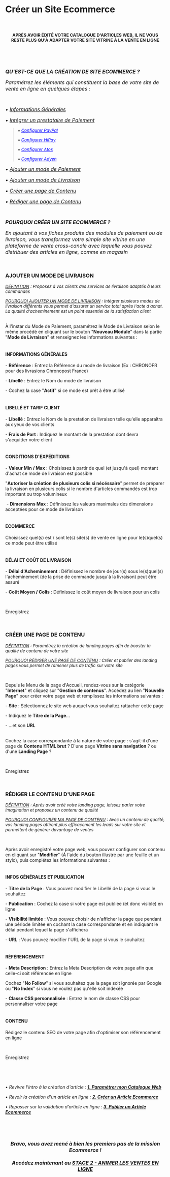 # Créer un Site Ecommerce


<h4 style="text-align: center;">&nbsp;</h4>
<h4 style="text-align: center;"><span style="font-size: 10pt;">APR&Egrave;S AVOIR &Eacute;DIT&Eacute; VOTRE CATALOGUE D'ARTICLES WEB, IL NE VOUS RESTE PLUS QU'&Agrave; ADAPTER VOTRE SITE VITRINE &Agrave; LA VENTE EN LIGNE</span></h4>
<p>&nbsp;</p>


<p>&nbsp;</p>
<p><strong><span style="font-size: 12pt;"><em>QU'EST-CE QUE LA CR&Eacute;ATION DE SITE ECOMMERCE ?</em></span></strong></p>
<p><span style="font-size: 12pt;"><em>Param&eacute;trez&nbsp;les &eacute;l&eacute;ments qui constituent la base de votre site de vente en ligne&nbsp;en quelques &eacute;tapes :</em></span></p>
<p>&nbsp;</p>
<p><span style="font-size: 12pt;"><em>&bull; <a href="#infosgenerales">Informations G&eacute;n&eacute;rales</a></em></span></p>
<p><span style="font-size: 12pt;"><em>&bull; <a title="Int&eacute;grer un prestataire de Paiement" href="#configprestapay">Int&eacute;grer un prestataire de Paiement</a></em></span></p>
<blockquote>
<p><span style="font-size: 10pt;"><em>&diams; <span style="color: #0000ff;"><a style="color: #0000ff;" title="Configurer PayPal" href="#instalpaypal">Configurer PayPal</a></span></em></span></p>
<p><span style="font-size: 10pt;"><em>&diams; <span style="color: #0000ff;"><a style="color: #0000ff;" title="Configurer HiPay" href="#instalhipay">Configurer HiPay</a></span></em></span></p>
<p><span style="font-size: 10pt;"><em>&diams; <span style="color: #0000ff;"><a style="color: #0000ff;" title="Configurer Atos" href="#instalatos">Configurer Atos</a></span></em></span></p>
<p><span style="font-size: 10pt;"><em>&diams; <span style="color: #0000ff;"><a style="color: #0000ff;" title="Configurer Adyen" href="#instaladyen">Configurer Adyen</a></span></em></span></p>
</blockquote>
<p><span style="font-size: 12pt;"><em>&bull; <a title="Ajouter un mode de Paiement" href="#modepaiement">Ajouter un mode de Paiement</a></em></span></p>
<p><span style="font-size: 12pt;"><em>&bull; <a title="Ajouter un mode de Livraison" href="#modelivraison">Ajouter un mode de Livraison</a></em></span></p>
<p><span style="font-size: 12pt;"><em>&bull; <a title="Cr&eacute;er&nbsp;une page de Contenu" href="#creerpagecontent">Cr&eacute;er&nbsp;une page de Contenu</a></em></span></p>
<p><span style="font-size: 12pt;"><em>&bull; <a title="R&eacute;diger une page de Contenu" href="#redigercontent">R&eacute;diger une page de Contenu</a></em></span></p>
<p>&nbsp;</p>
<p><em><strong><span style="font-size: 12pt;">POURQUOI CR&Eacute;ER UN SITE ECOMMERCE ?</span></strong></em></p>
<p><em><span style="font-size: 12pt;">En ajoutant &agrave; vos fiches produits des modules de paiement ou de livraison, vous transformez votre simple site vitrine en une plateforme de vente cross-canale avec laquelle vous pouvez distribuer des articles en ligne,&nbsp;comme en magasin</span></em></p>
<p><em>&nbsp;</em></p>


<h3><strong>AJOUTER UN MODE DE LIVRAISON</strong></h3>
<p><span style="font-size: 10pt;"><em><span style="text-decoration: underline;">D&Eacute;FINITION</span> : Proposez &agrave; vos clients des services de livraison adapt&eacute;s &agrave; leurs commandes</em></span></p>
<p><span style="font-size: 10pt;"><em><span style="text-decoration: underline;">POURQUOI AJOUTER UN MODE DE LIVRAISON</span> : Int&eacute;grer plusieurs modes de livraison diff&eacute;rents vous permet d'assurer un service total apr&egrave;s l'acte d'achat. La qualit&eacute; d'acheminement est un point essentiel de la satisfaction client</em></span></p>
<p><em><br /></em>&Agrave; l'instar du Mode de Paiement, param&eacute;trez le Mode de Livraison selon le m&ecirc;me proc&eacute;d&eacute; en cliquant sur le bouton "<strong>Nouveau Module</strong>" dans la partie "<strong>Mode de Livraison</strong>" et renseignez les informations suivantes :</p>
<h4><br /><strong>INFORMATIONS G&Eacute;N&Eacute;RALES</strong></h4>
<p>- <strong>R&eacute;f&eacute;rence</strong> : Entrez la R&eacute;f&eacute;rence du mode de livraison (Ex : CHRONOFR pour des livrasions Chronopost France)</p>
<p>- <strong>Libell&eacute;</strong> : Entrez le Nom du mode de livraison</p>
<p>- Cochez la case "<strong>Actif</strong>" si ce mode est pr&ecirc;t &agrave; &ecirc;tre utilis&eacute;</p>
<h4><br /><strong>LIBELL&Eacute; ET TARIF CLIENT</strong></h4>
<p>- <strong>Libell&eacute;</strong> : Entrez le Nom de la prestation de livraison telle qu'elle appara&icirc;tra aux yeux de vos clients</p>
<p>- <strong>Frais de Port</strong> : Indiquez le montant de la prestation&nbsp;dont devra s'acquitter&nbsp;votre client</p>
<h4><br /><strong>CONDITIONS D'EXP&Eacute;DITIONS</strong></h4>
<p>- <strong>Valeur Min / Max</strong> : Choisissez &agrave; partir de quel (et jusqu'&agrave; quel) montant d'achat ce mode de livraison est possible</p>
<p>"<strong>Autoriser la cr&eacute;ation de plusieurs colis si n&eacute;c&eacute;ssaire</strong>" permet de pr&eacute;parer la livraison en plusieurs colis si le nombre d'articles command&eacute;s est trop important ou trop volumineux</p>
<p>&nbsp;- <strong>Dimensions Max</strong> : D&eacute;finissez les valeurs maximales des dimensions accept&eacute;es pour ce mode de livraison</p>
<h4><br /><strong>ECOMMERCE</strong></h4>
<p>Choisissez quel(s) est / sont le(s) site(s) de vente en ligne pour le(s)quel(s) ce mode peut &ecirc;tre utilis&eacute;</p>
<h4><br /><strong>D&Eacute;LAI ET CO&Ucirc;T DE LIVRAISON</strong></h4>
<p>- <strong>D&eacute;lai d'Acheminement</strong> : D&eacute;finissez le nombre de jour(s) sous le(s)quel(s) l'acheminement (de la prise de commande jusqu'&agrave; la livraison) peut &ecirc;tre assur&eacute;</p>
<p>- <strong>Co&ucirc;t Moyen / Colis</strong> : D&eacute;finissez le co&ucirc;t moyen de livraison pour un colis</p>
<p>&nbsp;</p>
<p>Enregistrez</p>
<p>&nbsp;</p>


<h3><strong>CR&Eacute;ER UNE PAGE DE CONTENU</strong></h3>
<p><span style="font-size: 10pt;"><em><span style="text-decoration: underline;">D&Eacute;FINITION</span> :&nbsp;Param&eacute;trez la cr&eacute;ation de landing pages afin de booster la qualit&eacute; de contenu de votre site</em></span></p>
<p><span style="font-size: 10pt;"><em><span style="text-decoration: underline;">POURQUOI R&Eacute;DIGER UNE PAGE DE CONTENU</span> : Cr&eacute;er et publier des landing pages vous permet de ramener plus de trafic sur votre site&nbsp;</em></span></p>
<p>&nbsp;</p>
<p>Depuis le Menu de la page d'Accueil, rendez-vous sur la cat&eacute;gorie "<strong>Internet</strong>" et cliquez sur "<strong>Gestion de contenus</strong>". Acc&eacute;dez au lien "<strong>Nouvelle Page</strong>" pour cr&eacute;er votre page web et remplissez les informations suivantes :</p>
<p>- <strong>Site</strong> : S&eacute;lectionnez le site web auquel vous souhaitez rattacher cette page</p>
<p>- Indiquez le <strong>Titre de la Page</strong>...</p>
<p>- ...et son <strong>URL</strong></p>
<p><br />Cochez la case correspondante &agrave; la nature de votre page : s'agit-il d'une page de <strong>Contenu HTML brut</strong> ? D'une page <strong>Vitrine sans navigation</strong> ? ou d'une <strong>Landing Page</strong> ?</p>
<p>&nbsp;</p>
<p>Enregistrez</p>
<p>&nbsp;</p>


<h3><strong>R&Eacute;DIGER LE CONTENU D'UNE PAGE</strong></h3>
<p><span style="font-size: 10pt;"><em><span style="text-decoration: underline;">D&Eacute;FINITION</span> : Apr&egrave;s avoir cr&eacute;&eacute; votre landing page, laissez parler votre imagination&nbsp;et&nbsp;proposez un contenu de qualit&eacute;</em></span></p>
<p><span style="font-size: 10pt;"><em><span style="text-decoration: underline;">POURQUOI CONFIGURER MA PAGE DE CONTENU</span> : Avec un contenu de qualit&eacute;, vos landing pages attirent plus efficacement les leads sur votre site et permettent de g&eacute;n&eacute;rer davantage de ventes</em></span></p>
<p>&nbsp;</p>
<p>Apr&egrave;s avoir enregistr&eacute; votre page web, vous pouvez configurer son contenu en cliquant sur "<strong>Modifier</strong>" (&Agrave; l'aide du bouton illustr&eacute; par une feuille et un stylo), puis compl&eacute;tez les informations suivantes :</p>
<h4><br /><strong>INFOS G&Eacute;N&Eacute;RALES ET PUBLICATION</strong></h4>
<p><span style="color: #333333;">- <strong>Titre de la Page</strong> :&nbsp;Vous pouvez modifier le Libell&eacute; de la page si vous le souhaitez</span></p>
<p>- <strong>Publication</strong> : Cochez la case si votre page est publi&eacute;e (et donc visible) en ligne&nbsp;</p>
<p>- <strong>Visibilit&eacute; limit&eacute;e</strong> : Vous pouvez choisir de n'afficher la page que pendant une p&eacute;riode limit&eacute;e en cochant la case correspondante et en indiquant le d&eacute;lai pendant lequel la page s'affichera</p>
<p><span style="color: #333333;">- <strong>URL</strong> : Vous pouvez modifier l'URL de la page si vous le souhaitez</span></p>
<h4><br /><strong>R&Eacute;F&Eacute;RENCEMENT</strong></h4>
<p>- <strong>Meta Description</strong> : Entrez la Meta Description de votre page afin que celle-ci soit r&eacute;f&eacute;renc&eacute;e en ligne</p>
<p>Cochez "<strong>No Follow</strong>" si vous souhaitez que la page soit ignor&eacute;e par Google ou "<strong>No Index</strong>" si vous ne voulez pas qu'elle soit index&eacute;e</p>
<p>- <strong>Classe CSS personnalis&eacute;e</strong> : Entrez le nom de classe CSS pour personnaliser votre page</p>
<h4><br /><strong>CONTENU</strong></h4>
<p>R&eacute;digez le contenu SEO de votre page afin d'optimiser son r&eacute;f&eacute;rencement en ligne</p>
<p>&nbsp;</p>
<p>Enregistrez</p>
<p>&nbsp;</p>


<p>&nbsp;</p>
<p><em>&bull; Revivre l'intro &agrave; la cr&eacute;ation d'article :</em> <span style="text-decoration: underline;"><em><strong><a title="1. Param&eacute;trer mon Catalogue Web" href="/start/start-sellonline/default.aspx">1. Param&eacute;trer mon Catalogue Web</a></strong></em></span></p>
<p><em>&bull; Revoir la cr&eacute;ation d'un article en ligne :</em> <span style="text-decoration: underline;"><em><strong><a title="2. Cr&eacute;er un Article Ecommerce" href="/start/start-sellonline/article.aspx">2. Cr&eacute;er un Article Ecommerce</a></strong></em></span></p>
<p>&bull; <em>Repasser sur la validation d'article en ligne : <span style="text-decoration: underline;"><strong><a title="3. Publier un Article Ecommerce" href="/start/start-sellonline/vldartweb.aspx">3. Publier un Article Ecommerce</a></strong></span></em></p>
<p>&nbsp;</p>
<p>&nbsp;</p>
<h4 style="text-align: center;"><strong><em><span style="font-size: 12pt;">Bravo, vous avez men&eacute; &agrave; bien les premiers pas de la mission Ecommerce !</span></em></strong></h4>
<h4 style="text-align: center;"><strong><em><span style="font-size: 12pt;">Acc&eacute;dez maintenant au <a href="/animvente/progress-sellonline/">STAGE 2 - ANIMER LES VENTES EN LIGNE</a></span></em></strong></h4>
<p style="text-align: center;">&nbsp;</p>

